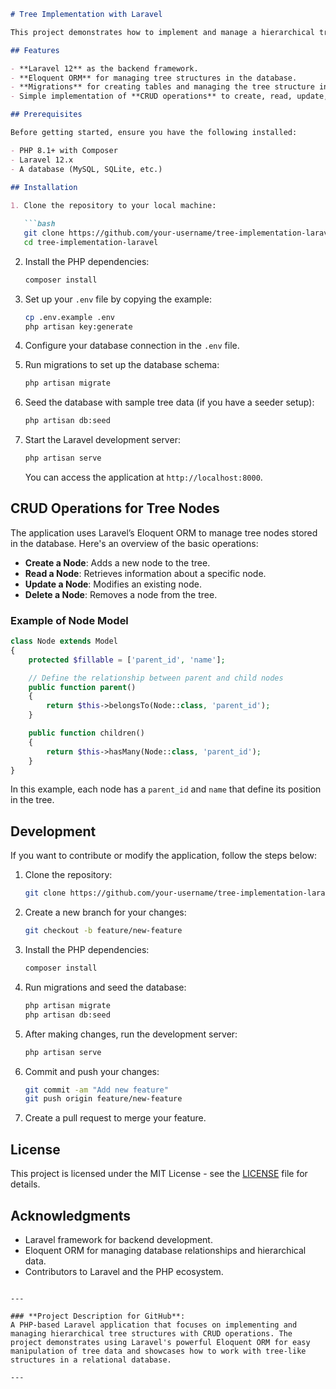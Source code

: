 ```markdown
# Tree Implementation with Laravel

This project demonstrates how to implement and manage a hierarchical tree structure in a Laravel 12 application. It provides CRUD functionality for tree nodes, including adding, editing, deleting, and displaying hierarchical data using Laravel's Eloquent ORM and migrations.

## Features

- **Laravel 12** as the backend framework.
- **Eloquent ORM** for managing tree structures in the database.
- **Migrations** for creating tables and managing the tree structure in the database.
- Simple implementation of **CRUD operations** to create, read, update, and delete tree nodes.

## Prerequisites

Before getting started, ensure you have the following installed:

- PHP 8.1+ with Composer
- Laravel 12.x
- A database (MySQL, SQLite, etc.)
  
## Installation

1. Clone the repository to your local machine:

   ```bash
   git clone https://github.com/your-username/tree-implementation-laravel.git
   cd tree-implementation-laravel
   ```

2. Install the PHP dependencies:

   ```bash
   composer install
   ```

3. Set up your `.env` file by copying the example:

   ```bash
   cp .env.example .env
   php artisan key:generate
   ```

4. Configure your database connection in the `.env` file.

5. Run migrations to set up the database schema:

   ```bash
   php artisan migrate
   ```

6. Seed the database with sample tree data (if you have a seeder setup):

   ```bash
   php artisan db:seed
   ```

7. Start the Laravel development server:

   ```bash
   php artisan serve
   ```

   You can access the application at `http://localhost:8000`.

## CRUD Operations for Tree Nodes

The application uses Laravel’s Eloquent ORM to manage tree nodes stored in the database. Here's an overview of the basic operations:

- **Create a Node**: Adds a new node to the tree.
- **Read a Node**: Retrieves information about a specific node.
- **Update a Node**: Modifies an existing node.
- **Delete a Node**: Removes a node from the tree.

### Example of Node Model

```php
class Node extends Model
{
    protected $fillable = ['parent_id', 'name'];

    // Define the relationship between parent and child nodes
    public function parent()
    {
        return $this->belongsTo(Node::class, 'parent_id');
    }

    public function children()
    {
        return $this->hasMany(Node::class, 'parent_id');
    }
}
```

In this example, each node has a `parent_id` and `name` that define its position in the tree.

## Development

If you want to contribute or modify the application, follow the steps below:

1. Clone the repository:

   ```bash
   git clone https://github.com/your-username/tree-implementation-laravel.git
   ```

2. Create a new branch for your changes:

   ```bash
   git checkout -b feature/new-feature
   ```

3. Install the PHP dependencies:

   ```bash
   composer install
   ```

4. Run migrations and seed the database:

   ```bash
   php artisan migrate
   php artisan db:seed
   ```

5. After making changes, run the development server:

   ```bash
   php artisan serve
   ```

6. Commit and push your changes:

   ```bash
   git commit -am "Add new feature"
   git push origin feature/new-feature
   ```

7. Create a pull request to merge your feature.

## License

This project is licensed under the MIT License - see the [LICENSE](LICENSE) file for details.

## Acknowledgments

- Laravel framework for backend development.
- Eloquent ORM for managing database relationships and hierarchical data.
- Contributors to Laravel and the PHP ecosystem.
```

---

### **Project Description for GitHub**:
A PHP-based Laravel application that focuses on implementing and managing hierarchical tree structures with CRUD operations. The project demonstrates using Laravel's powerful Eloquent ORM for easy manipulation of tree data and showcases how to work with tree-like structures in a relational database.

---
